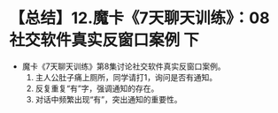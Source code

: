 # 【总结】12.魔卡《7天聊天训练》：08 社交软件真实反窗口案例 下

-   魔卡《7天聊天训练》第8集讨论社交软件真实反窗口案例。
    1.  主人公肚子痛上厕所，同学请打1，询问是否有通知。
    2.  反复重复“有”字，强调通知的存在。
    3.  对话中频繁出现“有”，突出通知的重要性。